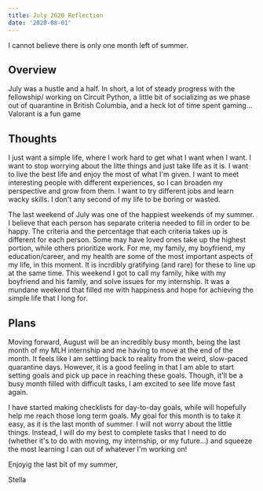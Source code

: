 ```yaml
---
title: July 2020 Reflection
date: '2020-08-01'
---
```


I cannot believe there is only one month left of summer.

## Overview

July was a hustle and a half. In short, a lot of steady progress with the fellowship/ working on Circuit Python, a little bit of socializing as we phase out of quarantine in British Columbia, and a heck lot of time spent gaming... Valorant is a fun game

## Thoughts

I just want a simple life, where I work hard to get what I want when I want. I want to stop worrying about the litte things and just take life as it is. I want to live the best life and enjoy the most of what I'm given. I want to meet interesting people with different experiences, so I can broaden my perspective and grow from them. I want to try different jobs and learn wacky skills. I don't any second of my life to be boring or wasted.

The last weekend of July was one of the happiest weekends of my summer. I believe that each person has separate criteria needed to fill in order to be happy. The criteria and the percentage that each criteria takes up is different for each person. Some may have loved ones take up the highest portion, while others prioritize work. For me, my family, my boyfriend, my education/career, and my health are some of the most important aspects of my life, in this moment. It is incrdibly gratifying (and rare) for these to line up at the same time. This weekend I got to call my family, hike with my boyfriend and his family, and solve issues for my internship. It was a mundane weekend that filled me with happiness and hope for achieving the simple life that I long for.

## Plans

Moving forward, August will be an incredibly busy month, being the last month of my MLH internship and me having to move at the end of the month. It feels like I am settling back to reality from the weird, slow-paced quarantine days. However, it is a good feeling in that I am able to start setting goals and pick up pace in reaching these goals. Though, it'll be a busy month filled with difficult tasks, I am excited to see life move fast again.

I have started making checklists for day-to-day goals, while will hopefully help me reach those long term goals. My goal for this month is to take it easy, as it is the last month of summer. I will not worry about the little things. Instead, I will do my best to complete tasks that I need to do (whether it's to do with moving, my internship, or my future...) and squeeze the most learning I can out of whatever I'm working on!

Enjoyig the last bit of my summer,

Stella
